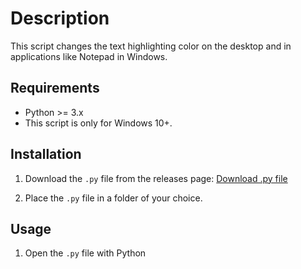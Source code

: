 # Description

This script changes the text highlighting color on the desktop and in applications like Notepad in Windows.

## Requirements

- Python >= 3.x
- This script is only for Windows 10+.

## Installation

1. Download the `.py` file from the releases page:
   [Download .py file](https://github.com/Vanago-official/windows-highlight-changer/releases/tag/windows)

2. Place the `.py` file in a folder of your choice.

## Usage

1. Open the `.py` file with Python
